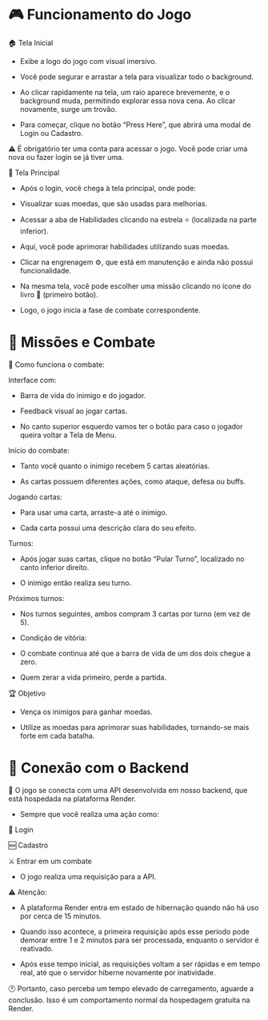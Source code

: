# 🎮 Funcionamento do Jogo
🏠 Tela Inicial
- Exibe a logo do jogo com visual imersivo.
  
- Você pode segurar e arrastar a tela para visualizar todo o background.

- Ao clicar rapidamente na tela, um raio aparece brevemente, e o background muda, permitindo explorar essa nova cena. Ao clicar novamente, surge um trovão.

- Para começar, clique no botão “Press Here”, que abrirá uma modal de Login ou Cadastro.

⚠️ É obrigatório ter uma conta para acessar o jogo. Você pode criar uma nova ou fazer login se já tiver uma.

🌟 Tela Principal
 - Após o login, você chega à tela principal, onde pode:

 - Visualizar suas moedas, que são usadas para melhorias.

 - Acessar a aba de Habilidades clicando na estrela ⭐ (localizada na parte inferior).

 - Aqui, você pode aprimorar habilidades utilizando suas moedas.

 - Clicar na engrenagem ⚙️, que está em manutenção e ainda não possui funcionalidade.

 - Na mesma tela, você pode escolher uma missão clicando no ícone do livro 📖 (primeiro botão).

 - Logo, o jogo inicia a fase de combate correspondente.

# 📜 Missões e Combate

🎯 Como funciona o combate:

Interface com:

 - Barra de vida do inimigo e do jogador.

 - Feedback visual ao jogar cartas.

 - No canto superior esquerdo vamos ter o botão para caso o jogador queira voltar 
 a Tela de Menu.

Início do combate:

 - Tanto você quanto o inimigo recebem 5 cartas aleatórias.

 - As cartas possuem diferentes ações, como ataque, defesa ou buffs.

Jogando cartas:

 - Para usar uma carta, arraste-a até o inimigo.

 - Cada carta possui uma descrição clara do seu efeito.

 Turnos:

- Após jogar suas cartas, clique no botão “Pular Turno”, localizado no canto inferior direito.

- O inimigo então realiza seu turno.

Próximos turnos:

- Nos turnos seguintes, ambos compram 3 cartas por turno (em vez de 5).

- Condição de vitória:

- O combate continua até que a barra de vida de um dos dois chegue a zero.

- Quem zerar a vida primeiro, perde a partida.

🏆 Objetivo
- Vença os inimigos para ganhar moedas.

- Utilize as moedas para aprimorar suas habilidades, tornando-se mais forte em cada batalha.

# 🔗 Conexão com o Backend
🚀 O jogo se conecta com uma API desenvolvida em nosso backend, que está hospedada na plataforma Render.

 - Sempre que você realiza uma ação como:

🔑 Login

🆕 Cadastro

⚔️ Entrar em um combate
 - O jogo realiza uma requisição para a API.

⚠️ Atenção:
 - A plataforma Render entra em estado de hibernação quando não há uso por cerca de 15 minutos.
 - Quando isso acontece, a primeira requisição após esse período pode demorar entre 1 e 2 minutos para ser processada, enquanto o servidor é reativado.

 - Após esse tempo inicial, as requisições voltam a ser rápidas e em tempo real, até que o servidor hiberne novamente por inatividade.

🕐 Portanto, caso perceba um tempo elevado de carregamento, aguarde a conclusão. Isso é um comportamento normal da hospedagem gratuita na Render.
